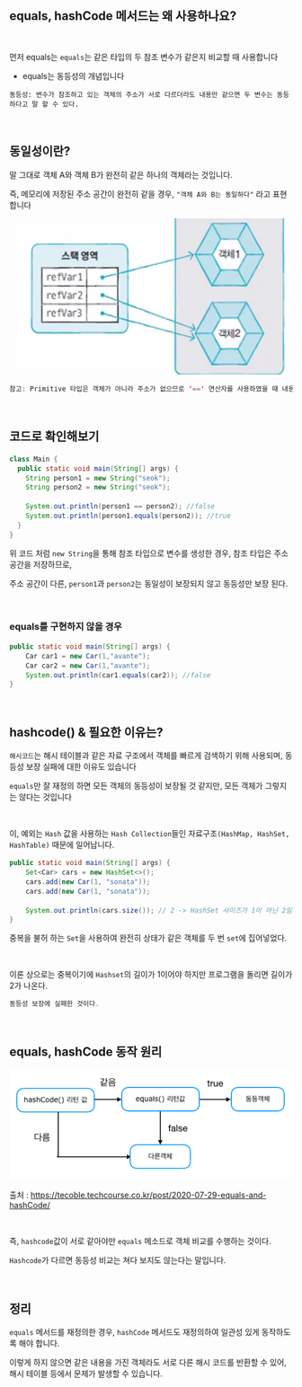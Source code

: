 ## equals, hashCode 메서드는 왜 사용하나요?

<br/>

먼저 equals는 `equals`는 같은 타입의 두 참조 변수가 같은지 비교할 때 사용합니다

-  equals는 동등성의 개념입니다

```
동등성: 변수가 참조하고 있는 객체의 주소가 서로 다르더라도 내용만 같으면 두 변수는 동등하다고 말 할 수 있다.
```

<br/>

## 동일성이란?

말 그대로 객체 A와 객체 B가 완전히 같은 하나의 객체라는 것입니다.

즉, 메모리에 저장된 주소 공간이 완전히 같을 경우, `"객체 A와 B는 동일하다"` 라고 표현 합니다

![이미지](/programming/img/입문393.PNG)

```java
참고: Primitive 타입은 객체가 아니라 주소가 없으므로 '==' 연산자를 사용하였을 때 내용이 같으면 동일하다고 말한다.
```

<br/>

## 코드로 확인해보기

```java
class Main {
  public static void main(String[] args) {
    String person1 = new String("seok");
    String person2 = new String("seok");

    System.out.println(person1 == person2); //false
    System.out.println(person1.equals(person2)); //true
  }
}
```

위 코드 처럼 `new String`을 통해 참조 타입으로 변수를 생성한 경우, 참조 타입은 주소 공간을 저장하므로, 

주소 공간이 다른, `person1`과 `person2`는 동일성이 보장되지 않고 동등성만 보장 된다.

<br/>

### equals를 구현하지 않을 경우

```java
public static void main(String[] args) {
    Car car1 = new Car(1,"avante");
    Car car2 = new Car(1,"avante");
    System.out.println(car1.equals(car2)); //false
}
```

<br/>

## hashcode() & 필요한 이유는?

`해시코드`는 해시 테이블과 같은 자료 구조에서 객체를 빠르게 검색하기 위해 사용되며, 동등성 보장 실패에 대한 이유도 있습니다

`equals`만 잘 재정의 하면 모든 객체의 동등성이 보장될 것 같지만, 모든 객체가 그렇지는 않다는 것입니다

<br/>

이, 예외는 `Hash` 값을 사용하는 `Hash Collection`들인 자료구조`(HashMap, HashSet, HashTable)` 때문에 일어납니다.

```java
public static void main(String[] args) {
    Set<Car> cars = new HashSet<>();
    cars.add(new Car(1, "sonata"));
    cars.add(new Car(1, "sonata"));

    System.out.println(cars.size()); // 2 -> HashSet 사이즈가 1이 아닌 2임 
}
```



중복을 불허 하는 `Set`을 사용하여 완전히 상태가 같은 객체를 두 번 `set`에 집어넣었다. 

<br/>

이론 상으로는 중복이기에 `Hashset`의 길이가 1이어야 하지만 프로그램을 돌리면 길이가 2가 나온다. 

```java
동등성 보장에 실패한 것이다.
```

<br/>

## equals, hashCode 동작 원리

![이미지](/programming/img/입문394.PNG)

출처 : https://tecoble.techcourse.co.kr/post/2020-07-29-equals-and-hashCode/

<br/>

즉, `hashcode`값이 서로 같아야만 `equals` 메소드로 객체 비교를 수행하는 것이다. 

`Hashcode`가 다르면 동등성 비교는 쳐다 보지도 않는다는 말입니다.

<br/>

## 정리

`equals` 메서드를 재정의한 경우, `hashCode` 메서드도 재정의하여 일관성 있게 동작하도록 해야 합니다. 

이렇게 하지 않으면 같은 내용을 가진 객체라도 서로 다른 해시 코드를 반환할 수 있어, 해시 테이블 등에서 문제가 발생할 수 있습니다.
